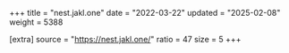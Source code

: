 +++
title = "nest.jakl.one"
date = "2022-03-22"
updated = "2025-02-08"
weight = 5388

[extra]
source = "https://nest.jakl.one/"
ratio = 47
size = 5
+++
